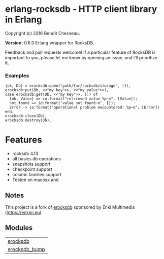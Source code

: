 

# erlang-rocksdb - HTTP client library in Erlang #

Copyright (c) 2016 Benoît Chesneau.

__Version:__ 0.6.0 Erlang wrapper for RocksDB.

Feedback and pull requests welcome! If a particular feature of RocksDB is important to you, please let me know by opening an issue, and I'll prioritize it.

### Examples

```
{ok, Db} = erocksdb:open("path/for/rocksdb/storage", []),
erocksdb:put(Db, <<"my key">>, <<"my value">>),
case erocksdb:get(Db, <<"my key">>, []) of
  {ok, Value} => io:format("retrieved value %p~n", [Value]);
  not_found => io:format("value not found~n", []);
  Error -> io:format("operational problem encountered: %p~n", [Error])
end,
erocksdb:close(Db),
erocksdb:destroy(Db).
```

# Features

- rocksdb 4.13
- all basics db operations
- snapshots support
- checkpoint support
- column families support
- Tested on macosx and

## Notes

This project is a fork of [erocksdb](https://github.com/leo-project/erocksdb) sponsored by Enki Multimedia (https://enkim.eu).


## Modules ##


<table width="100%" border="0" summary="list of modules">
<tr><td><a href="erocksdb.md" class="module">erocksdb</a></td></tr>
<tr><td><a href="erocksdb_bump.md" class="module">erocksdb_bump</a></td></tr></table>

